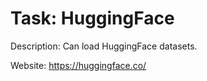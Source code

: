 Task: HuggingFace
===============
Description: Can load HuggingFace datasets.

Website: https://huggingface.co/
